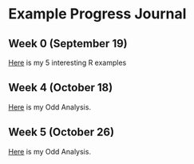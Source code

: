 # Example Progress Journal

## Week 0 (September 19)

[Here](http://htmlpreview.github.io/?https://github.com/BU-IE-582/fall18-emirbug/blob/master/files/example_homework_0.html) is my 5 interesting R examples

## Week 4 (October 18)

[Here](http://htmlpreview.github.io/?https://github.com/BU-IE-582/fall18-emirbug/blob/master/files/Homework_1.html) is my Odd Analysis.

## Week 5 (October 26)

[Here](http://htmlpreview.github.io/?https://github.com/BU-IE-582/fall18-emirbug/blob/master/files/Homework_2.html) is my Odd Analysis.


        
      
